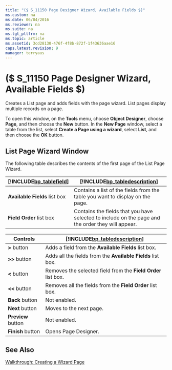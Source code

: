 ```yaml
---
title: "($ S_11150 Page Designer Wizard, Available Fields $)"
ms.custom: na
ms.date: 06/04/2016
ms.reviewer: na
ms.suite: na
ms.tgt_pltfrm: na
ms.topic: article
ms.assetid: 3cd28130-476f-4f8b-872f-1f43636aae16
caps.latest.revision: 9
manager: terryaus
---
```

# ($ S_11150 Page Designer Wizard, Available Fields $)
Creates a List page and adds fields with the page wizard. List pages display multiple records on a page.  
  
 To open this window, on the **Tools** menu, choose **Object Designer**, choose **Page**, and then choose the **New** button. In the  **New Page** window, select a table from the list, select **Create a Page using a wizard**, select **List**, and then choose the **OK** button.  
  
## List Page Wizard Window  
 The following table describes the contents of the first page of the List Page Wizard.  
  
|[!INCLUDE[bp_tablefield](../dynamics-nav/includes/bp_tablefield_md.md)]|[!INCLUDE[bp_tabledescription](../dynamics-nav/includes/bp_tabledescription_md.md)]|  
|---------------------------------|---------------------------------------|  
|**Available Fields** list box|Contains a list of the fields from the table you want to display on the page.|  
|**Field Order** list box|Contains the fields that you have selected to include on the page and the order they will appear.|  
  
|Controls|[!INCLUDE[bp_tabledescription](../dynamics-nav/includes/bp_tabledescription_md.md)]|  
|--------------|---------------------------------------|  
|**\>** button|Adds a field from the **Available Fields** list box.|  
|**\>\>** button|Adds all the fields from the **Available Fields** list box.|  
|**\<** button|Removes the selected field from the **Field Order** list box.|  
|**\<\<** button|Removes all the fields from the **Field Order** list box.|  
|**Back** button|Not enabled.|  
|**Next** button|Moves to the next page.|  
|**Preview** button|Not enabled.|  
|**Finish** button|Opens Page Designer.|  
  
## See Also  
 [Walkthrough: Creating a Wizard Page](../Topic/Walkthrough:%20Creating%20a%20Wizard%20Page.md)
